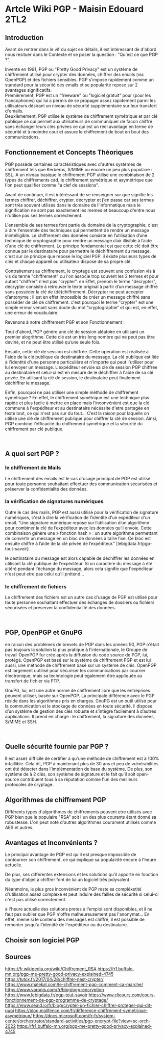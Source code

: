 # Artcle Wiki PGP - Maisin Edouard 2TL2


## Introduction 

Avant de rentrer dans le vif du sujet en détails, il est intéressant de d'abord nous resituer dans le Contexte et se poser la question : "Qu'est ce que PGP ?".<br>

Inventé en 1991, PGP ou "Pretty Good Privacy" est un système de chiffrement utilisé pour crypter des données, chiffrer des emails (via OpenPGP) et des fichiers sensibles. PGP s'impose rapidement comme un standard pour la sécurité des emails et se popularité repose sur 2 avantages significatifs. <br>
Premièrement, PGP est un "freeware" ou "logiciel gratuit" pour (pour les francophones) qui lui a permis de se propager assez rapidement parmi les utilisateurs désirant un niveau de sécurité supplémentaire sur leur transfert d'emails.<br>
Deuxièmement, PGP utilise le système de chiffrement symétrique et par clé publique ce qui permet aux utilisateurs de communiquer de facon chiffré sans échanger leurs clés privées ce qui est un réel avantage en terme de sécurité et à moindre cout et assure le chiffrement de bout en bout des communications.

## Fonctionnement et Concepts Théoriques 

PGP possède certaines caractéristiques avec d'autres systèmes de chiffrement tels que Kerberos, S/MIME ou encore un peu plus populaire : SSL. A un niveau basique le chiffrement PGP utilise une combinaison de 2 types de chiffrements càd, le chiffrement symétrique et asymétrique que l'on peut qualifier comme "a clef de sessions".

Avant de continuer, il est intéréssant de se renseigner sur que signifie les termes chiffrer, déchiffrer, crypter, décrypter et j'en passe car ses termes sont très souvent utilisés dans le domaine de l'informatique mais le signification ne sont pas exactement les memes et beaucoup d'entre nous n'utilise pas ses termes correctement.<br>

L'ensemble de ses termes font partie du domaine de la cryptographie, c'est à dire l'ensemble des techniques qui permettent de rendre un message inintelligible. Le chiffrement des données consiste en l’utilisation d’une technique de cryptographie pour rendre un message clair illisible à l’aide d’une clé de chiffrement. Le principe fondamental est que cette clé doit être connue par le destinataire pour permettre le déchiffrement du message. c'est sur ce principe que repose le logiciel PGP. il éxiste plusieurs types de clés et chaque appareil ou utilisateur dispose de sa propre clé.<br>

Contrairement au chiffrement, le cryptage est souvent une confusion vis à vis du terme "chiffrement" ou l'on associe trop souvent les 2 termes et pour autant "chiffrer" n'est pas "crypter". en Effet, prenom le terme "décrypter", décrypter consiste à retrouver le texte original à partir d’un message chiffré sans posséder la clé de (dé)chiffrement. Décrypter ne peut accepter d’antonyme : il est en effet impossible de créer un message chiffré sans posséder de clé de chiffrement. c'est pourquoi le terme "crypter" est une simple erreur venant sans doute du mot "cryptographie" et qui est, en effet, une erreur de vocabulaire.

Revenons à notre chiffrement PGP et son Fonctionnement : 

Tout d'abord, PGP génère une clé de session aléatoire en utilisant un premier alogrithme. Cette clé est un très long nombre qui ne peut pas être deviné, et ne peut être utilisé qu’une seule fois.<br>

Ensuite, cette clé de session est chiffrée. Cette opération est réalisée à l'aide de la clé publique du destinataire du message. La clé publique est liée à l'identité d'une personne particulière et n'importe qui peut l'utiliser pour lui envoyer un message. L'expéditeur envoie sa clé de session PGP chiffrée au destinataire et celui-ci est en mesure de le déchiffrer à l'aide de sa clé privée.  En utilisant la clé de session, le destinataire peut finalement déchiffrer le message.

Enfin, pourquoi ne pas utiliser une simple méthode de chiffrement symétrique ? En effet, le chiffrement symétrique est une technique plus rapide et plus facile à mettre en place mais l'inconvénient est que la clé commune à l'expéditeur et au destinataire nécéssite d'etre partagée en texte brut, ce qui n'est pas sur du tout...
C’est la raison pour laquelle on utilise une clé de chiffrement publique pour chiffrer la clé de session. Ainsi, PGP combine l’efficacité du chiffrement symétrique et la sécurité du chiffrement par clé publique.

<br>

## A quoi sert PGP ?

### le chiffrement de Mails

Le chiffrement des emails est le cas d'usage principal de PGP est utilisé pour toute personne souhaitant effectuer des communication sécurisées et préserver la confidentialité des données.


### la vérification de signatures numériques

Outre le cas des mails, PGP est aussi utilisé pour la vérification de signature numériques, c'est à dire la vérification de l'identité d'un expéditeur d'un email. "Une signature numérique repose sur l’utilisation d’un algorithme pour combiner la clé de l’expéditeur avec les données qu’il envoie. Cette combinaison génère une  » fonction hash  » : un autre algorithme permettant de convertir un message en un bloc de données à taille fixe. Ce bloc est ensuite chiffré à l’aide de la clé privée de l’expéditeur." [lebigdata.fr/pgp-tout-savoir]

le destinataire du message est alors capable de déchiffrer les données en utilisant la clé publique de l'expéditeur. Si un caractère du message à été altéré pendant l'échange du message, alors cela signifie que l'expéditeur n'est peut etre pas celui qu'il prétend...

### le chiffrement de fichiers

Le chiffrement des fichiers est un autre cas d'usage de PGP est utilisé pour toute personne souhaitant effectuer des échanges de dossiers ou fichiers sécurisées et préserver la confidentialité des données.

<br>

## PGP, OpenPGP et GnuPG

en raison des problèmes de brevets de PGP dans les années 90, PGP n'était pas toujours la solution la plus pratique à l'internationale, le Groupe de travail OpenPGP fur crée après la diffusion du code source de PGP, lui, protégé. OpenPGP est basé sur le système de chiffrement PGP et est lui aussi, une méthode de chiffrement basé sur un système de clés. OpenPGP est largement uutilisé pour sécuriser les communications par courrier électronique, mais sa technologie peut également être appliquée au transfert de fichier via FTP.

GnuPG, lui, est une autre norme de chiffrement libre que les entreprises peuvent utiliser, basée sur OpenPGP. La principale différence avec le PGP réside dans les algorithmes pris en charges. GnuPG est un outil utilisé pour la communication et le stockage de données en toute sécurité. Il dispose d’un système de gestion des clés robuste et s’intègre facilement à d’autres applications. Il prend en charge : le chiffrement, la signature des données, S/MIME et SSH.

<br>

## Quelle sécurité fournie par PGP ?

Il est assez difficile de certifier à qu'une méthode de chiffrement est à 100% infaillible. Cela dit, PGP à maintenant plus de 30 ans et peu de vulnérabilités ont été détecter dans l'implémentation de base du système. De plus, son système de à 2 clés, son système de signature et le fait qu'il soit open-source contribuent tous à sa réputation comme l'un des meilleurs protocoles de cryptage.


## Algorithmes de chiffrement PGP

Différents types d'algorithmes de chiffrements peuvent etre utilisés avec PGP bien que le populaire "RSA" soit l'un des plus courants étant donné sa robustesse. L'on peut noté d'autres algorithmes courament utilisés comme AES et autres. 


## Avantages et Inconvénients ?

Le principal avantage de PGP est qu'il est presque impossible de contourner son chiffrement, ce qui explique sa populairité encore à l'heure actuelle.

De plus, ses différentes extensions et les solutions qu'il apporte en fonction du type d'objet à chiffrer font de lui un logiciel très polyvalent.

Néanmoins, le plus gros inconvénient de PGP reste sa compléxetité d'utilisation assez complexe et peut induire des failles de sécurité si celui-ci n'est pas utilisé correctement.

à l'heure actuelle des solutions pretes à l'emploi sont disponibles, et il ne faut pas oublier que PGP n'offre malheureusement pas l'anonymat... En effet, meme si le contenu des messages est chiffré, il est possible de remonter jusqu'a l'identité de l'expéditeur ou du destinataire.


## Choisir son logiciel PGP



























## Sources 
https://fr.wikipedia.org/wiki/Chiffrement_RSA
https://fr1.buffalo-mn.org/pgp-me-pretty-good-privacy-explained-4745
https://tutox.fr/2017/04/28/chiffrer-nest-crypter/
https://www.malekal.com/le-chiffrement-pgp-comment-ca-marche/
https://www.varonis.com/fr/blog/pgp-encryption
https://www.lebigdata.fr/pgp-tout-savoir
https://www.clicours.com/cours-fonctionnement-de-pgp-programme-de-cryptage/
https://www.seald.io/fr/blog/crypter-un-fichier-chiffrer-proteger-qui-dit-quoi
https://blog.mailfence.com/fr/difference-chiffrement-symetrique-asymetrique/
https://docs.microsoft.com/fr-fr/system-center/orchestrator/standard-activities/pgp-encrypt-file?view=sc-orch-2022
https://fr1.buffalo-mn.org/pgp-me-pretty-good-privacy-explained-4745
